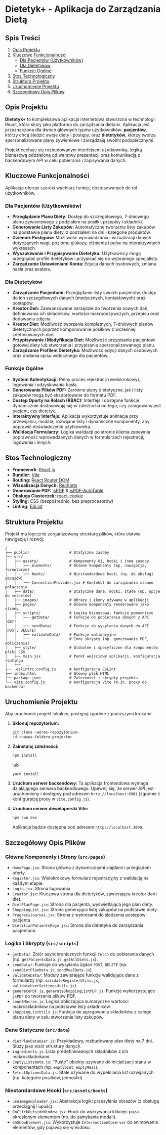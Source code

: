 # Dietetyk+ - Aplikacja do Zarządzania Dietą

## Spis Treści
1. [Opis Projektu](#opis-projektu)
2. [Kluczowe Funkcjonalności](#kluczowe-funkcjonalności)
    - [Dla Pacjentów (Użytkowników)](#dla-pacjentów-użytkowników)
    - [Dla Dietetyków](#dla-dietetyków)
    - [Funkcje Ogólne](#funkcje-ogólne)
3. [Stos Technologiczny](#stos-technologiczny)
4. [Struktura Projektu](#struktura-projektu)
5. [Uruchomienie Projektu](#uruchomienie-projektu)
6. [Szczegółowy Opis Plików](#szczegółowy-opis-plików)

## Opis Projektu

**Dietetyk+** to kompleksowa aplikacja internetowa stworzona w technologii React, która służy jako platforma do zarządzania dietami. Aplikacja jest przeznaczona dla dwóch głównych typów użytkowników: **pacjentów**, którzy chcą śledzić swoje diety i postępy, oraz **dietetyków**, którzy tworzą spersonalizowane plany żywieniowe i zarządzają swoimi podopiecznymi.

Projekt cechuje się rozbudowanym interfejsem użytkownika, logiką biznesową oddzieloną od warstwy prezentacji oraz komunikacją z backendowym API w celu pobierania i zapisywania danych.

## Kluczowe Funkcjonalności

Aplikacja oferuje szeroki wachlarz funkcji, dostosowanych do ról użytkowników.

### Dla Pacjentów (Użytkowników)

*   **Przeglądanie Planu Diety:** Dostęp do szczegółowego, 7-dniowego planu żywieniowego z podziałem na posiłki, przepisy i składniki.
*   **Generowanie Listy Zakupów:** Automatyczne tworzenie listy zakupów na podstawie planu diety, z podziałem na dni i kategorie produktów.
*   **Dziennik Postępów:** Możliwość wprowadzania i wizualizacji danych dotyczących wagi, poziomu glukozy, ciśnienia i pulsu na interaktywnych wykresach.
*   **Wyszukiwanie i Przypisywanie Dietetyka:** Użytkownicy mogą przeglądać profile dietetyków i przypisać się do wybranego specjalisty.
*   **Zarządzanie Ustawieniami Konta:** Edycja danych osobowych, zmiana hasła oraz avatara.

### Dla Dietetyków

*   **Zarządzanie Pacjentami:** Przeglądanie listy swoich pacjentów, dostęp do ich szczegółowych danych (medycznych, kontaktowych) oraz postępów.
*   **Kreator Dań:** Zaawansowane narzędzie do tworzenia nowych dań, definiowania ich składników, wartości makroodżywczych, przepisu oraz dodawania zdjęcia.
*   **Kreator Diet:** Możliwość tworzenia kompletnych, 7-dniowych planów dietetycznych poprzez komponowanie posiłków z wcześniej zdefiniowanych dań.
*   **Przypisywanie i Modyfikacja Diet:** Możliwość przypisania pacjentowi gotowej diety lub stworzenia i przypisania spersonalizowanego planu.
*   **Zarządzanie Profilem Dietetyka:** Możliwość edycji danych osobowych oraz dodania opisu widocznego dla pacjentów.

### Funkcje Ogólne

*   **System Autentykacji:** Pełny proces rejestracji (wielokrokowy), logowania i odzyskiwania hasła.
*   **Generowanie Plików PDF:** Zarówno plany dietetyczne, jak i listy zakupów mogą być eksportowane do formatu PDF.
*   **Dostęp Oparty na Rolach (RBAC):** Interfejs i dostępne funkcje dynamicznie dostosowują się w zależności od tego, czy zalogowany jest pacjent, czy dietetyk.
*   **Interaktywny Interfejs:** Aplikacja wykorzystuje animacje przy przewijaniu, modale, rozwijane listy i dynamiczne komponenty, aby poprawić doświadczenie użytkownika.
*   **Walidacja Formularzy:** Logika walidacji po stronie klienta zapewnia poprawność wprowadzanych danych w formularzach rejestracji, logowania i innych.

## Stos Technologiczny

*   **Framework:** [React.js](https://reactjs.org/)
*   **Bundler:** [Vite](https://vitejs.dev/)
*   **Routing:** [React Router DOM](https://reactrouter.com/)
*   **Wizualizacja Danych:** [Recharts](https://recharts.org/)
*   **Generowanie PDF:** [jsPDF](https://github.com/parallax/jsPDF) & [jsPDF-AutoTable](https://github.com/simonbengtsson/jsPDF-AutoTable)
*   **Obsługa Ciasteczek:** [react-cookie](https://www.npmjs.com/package/react-cookie)
*   **Styling:** CSS (bezpośrednio, bez preprocesorów)
*   **Linting:** [ESLint](https://eslint.org/)

## Struktura Projektu

Projekt ma logicznie zorganizowaną strukturę plików, która ułatwia nawigację i rozwój.

```
/
├── public/                  # Statyczne zasoby
├── src/
│   ├── assets/              # Komponenty UI, hooki i inne zasoby
│   │   ├── elements/        # Główne komponenty (np. nawigacja, formularze)
│   │   ├── hooks/           # Niestandardowe hooki (np. do obsługi obrazów)
│   │   └── ConnectionProvider.jsx # Kontekst do zarządzania stanem połączenia
│   ├── data/                # Statyczne dane, mocki, stałe (np. opcje do selectów)
│   ├── images/              # Obrazy i ikony używane w aplikacji
│   ├── pages/               # Główne komponenty renderowane jako strony
│   ├── scripts/             # Logika biznesowa, funkcje pomocnicze
│   │   ├── getData/         # Funkcje do pobierania danych z API (GET)
│   │   ├── sendData/        # Funkcje do wysyłania danych do API (POST, DELETE)
│   │   ├── validateData/    # Funkcje walidacyjne
│   │   └── ...              # Inne skrypty (np. generowanie PDF, obliczenia)
│   ├── style/               # Globalne i specyficzne dla komponentów pliki CSS
│   ├── main.jsx             # Punkt wejściowy aplikacji, konfiguracja routingu
│   └── ...
├── .eslintrc.config.js      # Konfiguracja ESLint
├── index.html               # Główny plik HTML
├── package.json             # Zależności i skrypty projektu
└── vite.config.js           # Konfiguracja Vite (m.in. proxy do backendu)
```

## Uruchomienie Projektu

Aby uruchomić projekt lokalnie, postępuj zgodnie z poniższymi krokami:

1.  **Sklonuj repozytorium:**
    ```bash
    git clone <adres-repozytorium>
    cd <nazwa-folderu-projektu>
    ```

2.  **Zainstaluj zależności:**
    ```bash
    npm install
    ```
    lub
    ```bash
    yarn install
    ```

3.  **Uruchom serwer backendowy:**
    Ta aplikacja frontendowa wymaga działającego serwera backendowego. Upewnij się, że serwer API jest uruchomiony i dostępny pod adresem `http://localhost:8081` (zgodnie z konfiguracją proxy w `vite.config.js`).

4.  **Uruchom serwer deweloperski Vite:**
    ```bash
    npm run dev
    ```
    Aplikacja będzie dostępna pod adresem `http://localhost:3000`.

## Szczegółowy Opis Plików

### Główne Komponenty i Strony (`src/pages`)
*   `HomePage.jsx`: Strona główna z dynamicznymi slajdami i przeglądem oferty.
*   `Register.jsx`: Wielokrokowy formularz rejestracyjny z walidacją na każdym etapie.
*   `Login.jsx`: Strona logowania.
*   `Creator.jsx`: Kluczowa strona dla dietetyków, zawierająca kreator dań i diet.
*   `DietPlanPage.jsx`: Strona dla pacjenta, wyświetlająca jego plan diety.
*   `ShoppingList.jsx`: Strona generująca listę zakupów na podstawie diety.
*   `ProgressJournal.jsx`: Strona z wykresami do śledzenia postępów pacjenta.
*   `DietitianPatientsPage.jsx`: Strona dla dietetyka do zarządzania pacjentami.

### Logika i Skrypty (`src/scripts`)
*   `getData/`: Zbiór asynchronicznych funkcji `fetch` do pobierania danych (np. `getPatientsData.js`, `getAllDiets.js`).
*   `sendData/`: Funkcje do wysyłania żądań `POST`, `DELETE` (np. `sendDietPlanData.js`, `sendMealData.js`).
*   `validateData/`: Moduły zawierające funkcje walidujące dane z formularzy (np. `validateRegisterUtils.js`, `validateUserSettingsUtils.js`).
*   `generatePDF.js`, `generateShoppingListPDF.js`: Funkcje wykorzystujące `jsPDF` do tworzenia plików PDF.
*   `countMacros.js`: Logika obliczająca sumaryczne wartości makroskładników na podstawie listy składników.
*   `shoppingListUtils.js`: Funkcja do agregowania składników z całego planu diety w celu stworzenia listy zakupów.

### Dane Statyczne (`src/data`)
*   `dietPlanDataUser.js`: Przykładowy, rozbudowany plan diety na 7 dni. Służy jako wzór struktury danych.
*   `ingredients.js`: Lista predefiniowanych składników z ich makroskładnikami.
*   `EmptyListsData.js`: "Puste" obiekty używane do inicjalizacji stanu w komponentach (np. `emptyDiet`, `emptyMeal`).
*   `SelectOptionsData.js`: Stałe używane do wypełniania list rozwijanych (np. kategorie posiłków, jednostki).

### Niestandardowe Hooki (`src/assets/hooks`)
*   `useImageUploader.jsx`: Abstrakcja logiki przesyłania obrazów (z obsługą przeciągnij i upuść).
*   `OnClickOutsideWindow.jsx`: Hook do wykrywania kliknięć poza określonym elementem (np. do zamykania modali).
*   `OnShowElement.jsx`: Wykorzystuje `IntersectionObserver` do animowania elementów, gdy pojawią się w widoku.